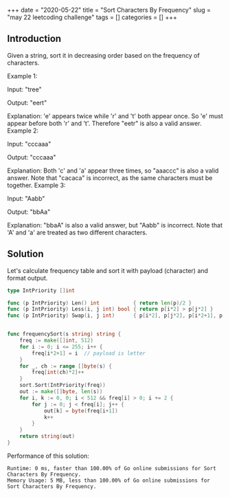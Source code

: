 +++
date = "2020-05-22"
title = "Sort Characters By Frequency"
slug = "may 22 leetcoding challenge"
tags = []
categories = []
+++

## Introduction

Given a string, sort it in decreasing order based on the frequency of characters.

Example 1:

Input:
"tree"

Output:
"eert"

Explanation:
'e' appears twice while 'r' and 't' both appear once.
So 'e' must appear before both 'r' and 't'. Therefore "eetr" is also a valid answer.
Example 2:

Input:
"cccaaa"

Output:
"cccaaa"

Explanation:
Both 'c' and 'a' appear three times, so "aaaccc" is also a valid answer.
Note that "cacaca" is incorrect, as the same characters must be together.
Example 3:

Input:
"Aabb"

Output:
"bbAa"

Explanation:
"bbaA" is also a valid answer, but "Aabb" is incorrect.
Note that 'A' and 'a' are treated as two different characters.

## Solution

Let's calculate frequency table and sort it with payload (character) and format output.

``` go
type IntPriority []int

func (p IntPriority) Len() int           { return len(p)/2 }
func (p IntPriority) Less(i, j int) bool { return p[i*2] > p[j*2] }
func (p IntPriority) Swap(i, j int)      { p[i*2], p[j*2], p[i*2+1], p[j*2+1] = p[j*2], p[i*2], p[j*2+1], p[i*2+1] }


func frequencySort(s string) string {
    freq := make([]int, 512)
    for i := 0; i <= 255; i++ {
        freq[i*2+1] = i  // payload is letter
    }
    for _, ch := range []byte(s) {
        freq[int(ch)*2]++
    }
    sort.Sort(IntPriority(freq))
    out := make([]byte, len(s))
    for i, k := 0, 0; i < 512 && freq[i] > 0; i += 2 {
        for j := 0; j < freq[i]; j++ {
            out[k] = byte(freq[i+1])
            k++
        }
    }
    return string(out)
}
```

Performance of this solution:
```
Runtime: 0 ms, faster than 100.00% of Go online submissions for Sort Characters By Frequency.
Memory Usage: 5 MB, less than 100.00% of Go online submissions for Sort Characters By Frequency.
```
